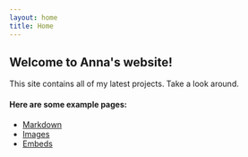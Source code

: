 ```yaml
---
layout: home
title: Home
---
```


## Welcome to Anna's website!
This site contains all of my latest projects. Take a look around.

#### Here are some example pages:

- [Markdown](02-markdown-examples)
- [Images](03-images-examples)
- [Embeds](04-embeds-examples)

